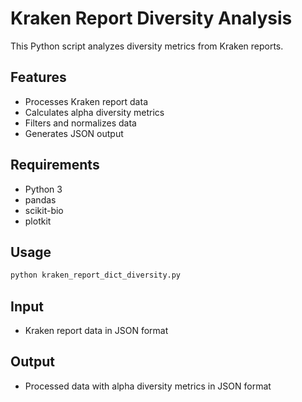 # Kraken Report Diversity Analysis

This Python script analyzes diversity metrics from Kraken reports.

## Features
- Processes Kraken report data
- Calculates alpha diversity metrics
- Filters and normalizes data
- Generates JSON output

## Requirements
- Python 3
- pandas
- scikit-bio
- plotkit

## Usage
```python
python kraken_report_dict_diversity.py
```

## Input
- Kraken report data in JSON format

## Output
- Processed data with alpha diversity metrics in JSON format

